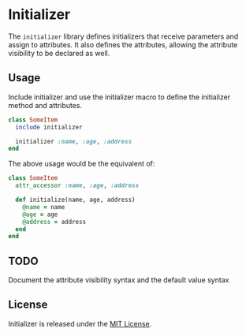 # Initializer

The `initializer` library defines initializers that receive parameters and assign to attributes. It also defines the attributes, allowing the attribute visibility to be declared as well.

## Usage

Include initializer and use the initializer macro to define the initializer method and attributes.

```ruby
class SomeItem
  include initializer

  initializer :name, :age, :address
end
```

The above usage would be the equivalent of:

```ruby
class SomeItem
  attr_accessor :name, :age, :address

  def initialize(name, age, address)
    @name = name
    @age = age
    @address = address
  end
end
```

## TODO

Document the attribute visibility syntax and the default value syntax

## License

Initializer is released under the [MIT License](https://github.com/obsidian-btc/initializer/blob/master/MIT-license.txt).

